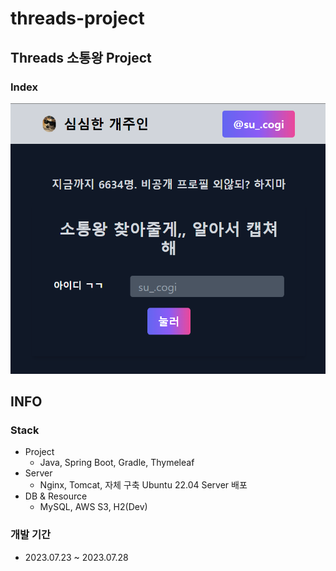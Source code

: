 # threads-project

## Threads 소통왕 Project

### Index

![img.png](img.png)

## INFO

### Stack

- Project
  - Java, Spring Boot, Gradle, Thymeleaf
- Server
  - Nginx, Tomcat, 자체 구축 Ubuntu 22.04 Server 배포 
- DB & Resource
  - MySQL, AWS S3, H2(Dev)

### 개발 기간

- 2023.07.23 ~ 2023.07.28 